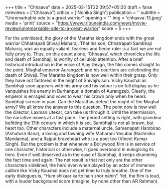 +++
title = "Chhaava"
date = 2025-02-15T22:39:57+05:30
draft = false
mreviews = ["Chhaava"]
critics = ['Nonika Singh']
publication = ''
subtitle = "Unremarkable ode to a great warrior"
opening = ""
img = 'chhaava-13.jpeg'
media = 'print'
source = "https://www.tribuneindia.com/news/movie-review/unremarkable-ode-to-a-great-warrior"
score = 5
+++

For the uninitiated, the glory of the Maratha kingdom ends with the great warrior Chhatrapati Shivaji Maharaj. That his son, Chhatrapati Sambhaji Maharaj, was an equally valiant, fearless and fierce ruler is a fact we are not fully privy to. Thus, on this count alone, ‘Chhaava’, which chronicles the life and death of Sambhaji, is worthy of celluloid attention. After a brief historical introduction in the voice of Ajay Devgn, the film comes straight to the point. Mughal emperor Aurangzeb and his courtiers are celebrating the death of Shivaji. The Maratha kingdom is now well within their grasp. Only they have not factored in the might of Shivaji’s son. Vicky Kaushal as Sambhaji soon appears with his army and his valour is on full display as he vanquishes his enemy in Burhanpur, a domain of Aurangzeb. Clearly, the emperor is enraged and vows to wear his crown only when he hears Sambhaji scream in pain. Can the Marathas defeat the might of the Mughal army? We all know the answer to this question. The point now is how well the director, Laxman Utekar, can take us through it. Until the intermission, the narrative moves at a fast pace. The period setting is right, with grandeur befitting the 17th century in which it is set. Sambhaji is not all brawn, but heart too. Other characters include a maternal uncle, Sarsenapati Hambirao (Ashutosh Rana), a loving and fawning wife Maharani Yesubai (Rashmika Mandanna), and a Rajput braveheart who is a poet too (Vineet Kumar Singh). But the problem is that whenever a Bollywood film is in service of one character, historical or otherwise, it goes overboard in eulogising its hero. Even if well deserved as in the case of Sambhaji, it keeps drumming the fact time and again. The net result is that not only are the other characters sidelined, the hero even when played by an actor of immense calibre like Vicky Kaushal does not get time to truly breathe. One of the early dialogues is, “Hum shikaar karte hain shor nahin”. Yet, the film is loud, with a louder background score (imagine, by none other than AR Rahman).
